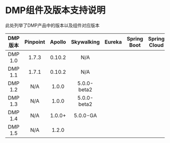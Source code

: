 # DMP组件及版本支持说明
此处列举了DMP产品中的版本以及组件对应版本

DMP版本|Pinpoint|Apollo|Skywalking| Eureka | Spring Boot | Spring Cloud|
|:---:|:---:|:---:|:---:|:---:|:---:|:---:|
|DMP 1.0| 1.7.3|0.10.2|N/A||||
|DMP 1.1| 1.7.1|0.10.2|N/A|||
|DMP 1.2| N/A|1.0.0|5.0.0-beta2||||
|DMP 1.3| N/A| 1.0.0|5.0.0-beta2 ||||
|DMP 1.4|N/A|1.0.0+|5.0.0-GA||||
|DMP 1.5|N/A|1.2.0|||||